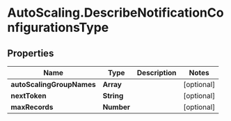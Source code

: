 # AutoScaling.DescribeNotificationConfigurationsType

## Properties

Name | Type | Description | Notes
------------ | ------------- | ------------- | -------------
**autoScalingGroupNames** | **Array** |  | [optional] 
**nextToken** | **String** |  | [optional] 
**maxRecords** | **Number** |  | [optional] 


